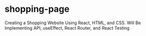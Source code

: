 # shopping-page
Creating a Shopping Website Using React, HTML, and CSS. Will Be Implementing API, useEffect, React Router, and React Testing
